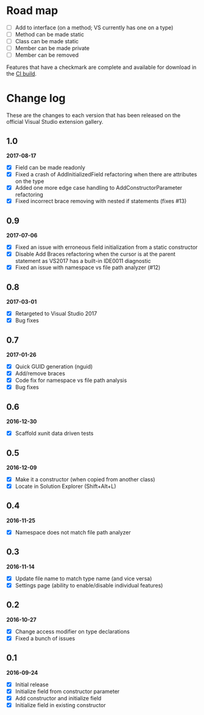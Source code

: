 # Road map

- [ ] Add to interface (on a method; VS currently has one on a type)
- [ ] Method can be made static
- [ ] Class can be made static
- [ ] Member can be made private
- [ ] Member can be removed

Features that have a checkmark are complete and available for
download in the
[CI build](http://vsixgallery.com/extension/fe00c281-eed0-4c6e-901b-d8b845c82e35/).

# Change log

These are the changes to each version that has been released
on the official Visual Studio extension gallery.

## 1.0

**2017-08-17**

- [x] Field can be made readonly
- [x] Fixed a crash of AddInitializedField refactoring when there are attributes on the type
- [x] Added one more edge case handling to AddConstructorParameter refactoring
- [x] Fixed incorrect brace removing with nested if statements (fixes #13)

## 0.9

**2017-07-06**

- [x] Fixed an issue with erroneous field initialization from a static constructor
- [x] Disable Add Braces refactoring when the cursor is at the parent statement as VS2017 has a built-in IDE0011 diagnostic
- [x] Fixed an issue with namespace vs file path analyzer (#12)

## 0.8

**2017-03-01**

- [x] Retargeted to Visual Studio 2017
- [x] Bug fixes

## 0.7

**2017-01-26**

- [x] Quick GUID generation (nguid)
- [x] Add/remove braces
- [x] Code fix for namespace vs file path analysis
- [x] Bug fixes

## 0.6

**2016-12-30**

- [x] Scaffold xunit data driven tests

## 0.5

**2016-12-09**

- [x] Make it a constructor (when copied from another class)
- [x] Locate in Solution Explorer (Shift+Alt+L)

## 0.4

**2016-11-25**

- [x] Namespace does not match file path analyzer

## 0.3

**2016-11-14**

- [x] Update file name to match type name (and vice versa)
- [x] Settings page (ability to enable/disable individual features)

## 0.2

**2016-10-27**

- [x] Change access modifier on type declarations
- [x] Fixed a bunch of issues

## 0.1

**2016-09-24**

- [x] Initial release
- [x] Initialize field from constructor parameter
- [x] Add constructor and initialize field
- [x] Initialize field in existing constructor